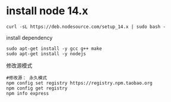 # install node 14.x

```
curl -sL https://deb.nodesource.com/setup_14.x | sudo bash -
```

install dependency

```
sudo apt-get install -y gcc g++ make
sudo apt-get install -y nodejs
```

修改源模式

```
#修改源： 永久模式
npm config set registry https://registry.npm.taobao.org
npm config get registry
npm info express
```
